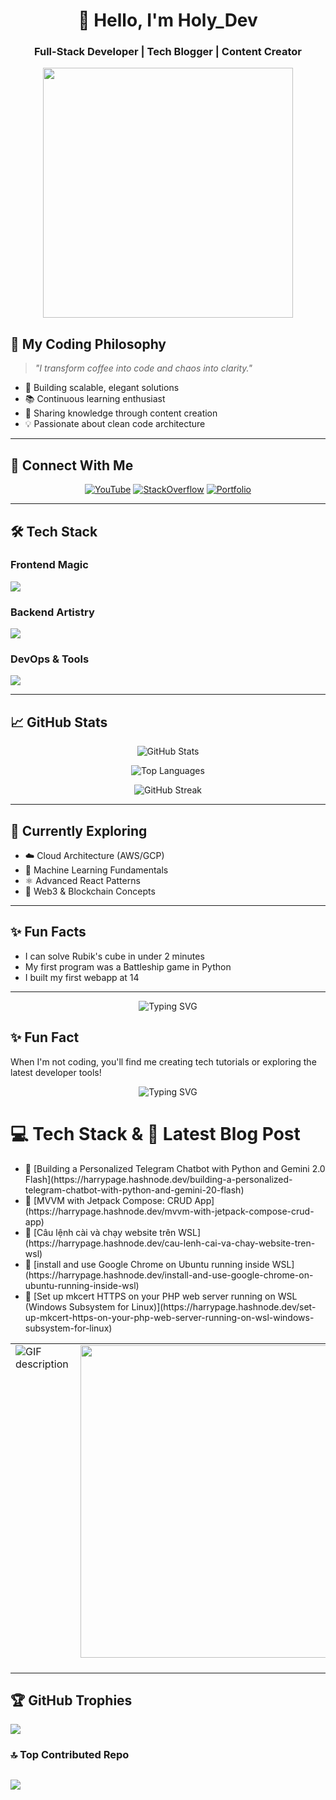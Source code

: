 <div align="center">
  
# 👋 Hello, I'm Holy_Dev 

### **Full-Stack Developer | Tech Blogger | Content Creator**

<img src="https://media.giphy.com/media/L1R1tvI9svkIWwpVYr/giphy.gif" width="400"/>

</div>

## 🔮 My Coding Philosophy

> *"I transform coffee into code and chaos into clarity."*

- 🚀 Building scalable, elegant solutions
- 📚 Continuous learning enthusiast
- 🎥 Sharing knowledge through content creation
- 💡 Passionate about clean code architecture

---

## 🌌 Connect With Me

<div align="center">
  
[![YouTube](https://img.shields.io/badge/YouTube-FF0000?style=for-the-badge&logo=youtube&logoColor=white)](https://www.youtube.com/@dev-maniac2349)
[![StackOverflow](https://img.shields.io/badge/Stack_Overflow-FE7A16?style=for-the-badge&logo=stackoverflow&logoColor=white)](https://stackoverflow.com/users/20553682)
[![Portfolio](https://img.shields.io/badge/Portfolio-000000?style=for-the-badge&logo=vercel&logoColor=white)](https://thaonguyen-portfolio.vercel.app/)

</div>

---

## 🛠️ Tech Stack

### Frontend Magic
<span>
  <img src="https://skillicons.dev/icons?i=html,css,react,nextjs,typescript,tailwind,bootstrap,materialui" />
</span>

### Backend Artistry
<span>
  <img src="https://skillicons.dev/icons?i=php,laravel,kotlin,nodejs,express,fastapi,mongodb,mysql,postgres" />
</span>

### DevOps & Tools
<span>
  <img src="https://skillicons.dev/icons?i=git,ubuntu,docker,aws,githubactions" />
</span>

---

## 📈 GitHub Stats

<div align="center">
  
![GitHub Stats](https://github-readme-stats.vercel.app/api?username=Gianguyen1234&show_icons=true&theme=radical&hide_border=true&include_all_commits=true&count_private=true)
  
![Top Languages](https://github-readme-stats.vercel.app/api/top-langs/?username=Gianguyen1234&layout=compact&theme=radical&hide_border=true&langs_count=8)

![GitHub Streak](https://streak-stats.demolab.com?user=Gianguyen1234&theme=radical&hide_border=true)

</div>

---

## 🌠 Currently Exploring

- ☁️ Cloud Architecture (AWS/GCP)
- 🤖 Machine Learning Fundamentals
- ⚛️ Advanced React Patterns
- 🔗 Web3 & Blockchain Concepts

---

## ✨ Fun Facts

- I can solve Rubik's cube in under 2 minutes
- My first program was a Battleship game in Python
- I built my first webapp at 14

---

<div align="center">
  
![Typing SVG](https://readme-typing-svg.demolab.com?font=Fira+Code&weight=600&size=24&pause=1000&color=FF7D7D&center=true&vCenter=true&width=500&lines=Code+is+my+canvas;Turning+ideas+into+reality;Debugging+by+day%2C+Creating+by+night)
  
</div>

## ✨ Fun Fact

When I'm not coding, you'll find me creating tech tutorials or exploring the latest developer tools!

<div align="center">
  <img src="https://readme-typing-svg.demolab.com?font=Fira+Code&pause=1000&color=FF2D00&center=true&vCenter=true&width=435&lines=Relax%2C+sit+back+and+enjoy+coding!" alt="Typing SVG" />
</div>

# 💻 Tech Stack & 📝 Latest Blog Post
<table>
  <tr>
    <td valign="top" width="50%">
      <picture>
        <source media="(prefers-color-scheme: dark)" srcset="./Skills_Animation_Dark.gif">
        <source media="(prefers-color-scheme: light)" srcset="./Skills_Animation_White.gif">
        <img align="left" alt="GIF description" src="./Skills_Animation_White.gif">
      </picture>
    </td>
    <td valign="top" width="50%">
        <img src="https://user-images.githubusercontent.com/74038190/225813708-98b745f2-7d22-48cf-9150-083f1b00d6c9.gif" width="500">
<br><br>
    </td>
         
<!-- BLOG-POST-LIST:START -->
<ul><li>🔗 [Building a Personalized Telegram Chatbot with Python and Gemini 2.0 Flash](https://harrypage.hashnode.dev/building-a-personalized-telegram-chatbot-with-python-and-gemini-20-flash)</li> <li>🔗 [MVVM with Jetpack Compose:  CRUD App](https://harrypage.hashnode.dev/mvvm-with-jetpack-compose-crud-app)</li> <li>🔗 [Câu lệnh cài và chạy website trên WSL](https://harrypage.hashnode.dev/cau-lenh-cai-va-chay-website-tren-wsl)</li> <li>🔗 [install and use Google Chrome on Ubuntu running inside WSL](https://harrypage.hashnode.dev/install-and-use-google-chrome-on-ubuntu-running-inside-wsl)</li> <li>🔗 [Set up mkcert HTTPS on your PHP web server running on WSL (Windows Subsystem for Linux)](https://harrypage.hashnode.dev/set-up-mkcert-https-on-your-php-web-server-running-on-wsl-windows-subsystem-for-linux)</li> </ul>
<!-- BLOG-POST-LIST:END -->

  </tr>
</table>


## 🏆 GitHub Trophies
![](https://github-profile-trophy.vercel.app/?username=Gianguyen1234&theme=radical&no-frame=true&no-bg=true&margin-w=4)

### 🔝 Top Contributed Repo
![](https://github-contributor-stats.vercel.app/api?username=Gianguyen1234&limit=5&theme=dark&combine_all_yearly_contributions=true)
---


<!-- Proudly created with GPRM ( https://gprm.itsvg.in ) -->
<!---
Gianguyen1234/Gianguyen1234 is a ✨ special ✨ repository because its `README.md` (this file) appears on your GitHub profile.
You can click the Preview link to take a look at your changes.
--->

